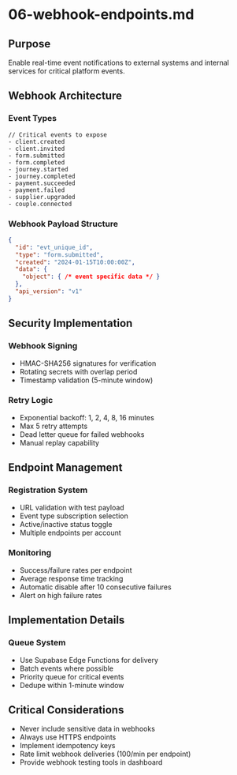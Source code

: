 # 06-webhook-endpoints.md

## Purpose

Enable real-time event notifications to external systems and internal services for critical platform events.

## Webhook Architecture

### Event Types

```
// Critical events to expose
- client.created
- client.invited
- form.submitted
- form.completed
- journey.started
- journey.completed
- payment.succeeded
- payment.failed
- supplier.upgraded
- couple.connected
```

### Webhook Payload Structure

```json
{
  "id": "evt_unique_id",
  "type": "form.submitted",
  "created": "2024-01-15T10:00:00Z",
  "data": {
    "object": { /* event specific data */ }
  },
  "api_version": "v1"
}
```

## Security Implementation

### Webhook Signing

- HMAC-SHA256 signatures for verification
- Rotating secrets with overlap period
- Timestamp validation (5-minute window)

### Retry Logic

- Exponential backoff: 1, 2, 4, 8, 16 minutes
- Max 5 retry attempts
- Dead letter queue for failed webhooks
- Manual replay capability

## Endpoint Management

### Registration System

- URL validation with test payload
- Event type subscription selection
- Active/inactive status toggle
- Multiple endpoints per account

### Monitoring

- Success/failure rates per endpoint
- Average response time tracking
- Automatic disable after 10 consecutive failures
- Alert on high failure rates

## Implementation Details

### Queue System

- Use Supabase Edge Functions for delivery
- Batch events where possible
- Priority queue for critical events
- Dedupe within 1-minute window

## Critical Considerations

- Never include sensitive data in webhooks
- Always use HTTPS endpoints
- Implement idempotency keys
- Rate limit webhook deliveries (100/min per endpoint)
- Provide webhook testing tools in dashboard